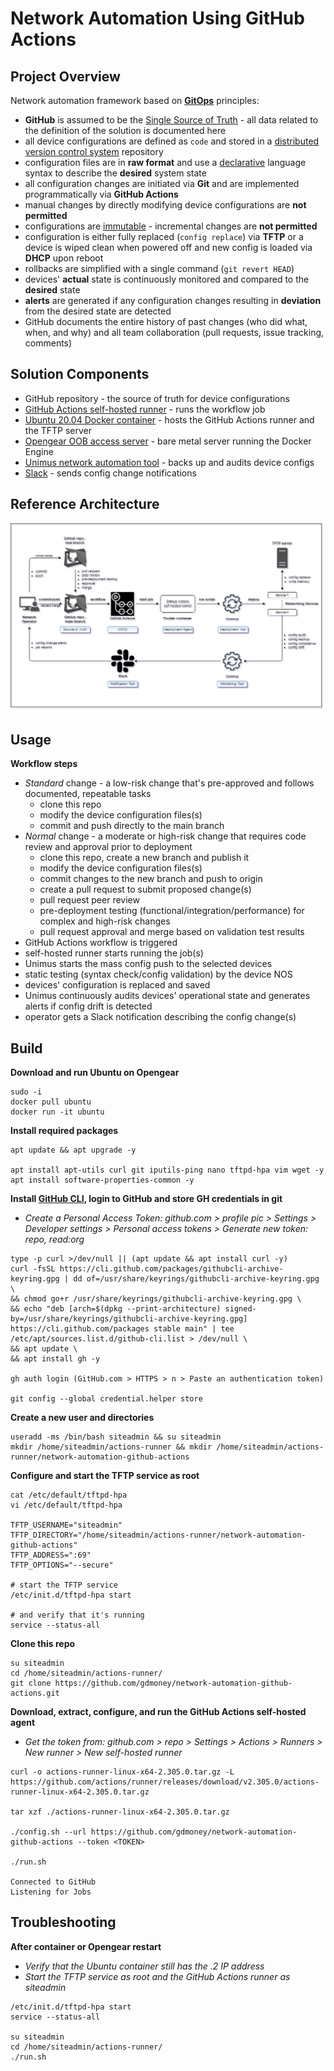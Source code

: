 # Network Automation Using GitHub Actions


## Project Overview
Network automation framework based on **[GitOps](https://opengitops.dev/)** principles:
- **GitHub** is assumed to be the [Single Source of Truth](https://en.wikipedia.org/wiki/Single_source_of_truth) - all data related to the definition of the solution is documented here
- all device configurations are defined as `code` and stored in a [distributed version control system](https://en.wikipedia.org/wiki/Distributed_version_control) repository
- configuration files are in **raw format** and use a [declarative](https://en.wikipedia.org/wiki/Declarative_programming) language syntax to describe the **desired** system state
- all configuration changes are initiated via **Git** and are implemented programmatically via **GitHub Actions**
- manual changes by directly modifying device configurations are **not permitted**
- configurations are [immutable](https://en.wikipedia.org/wiki/Immutable_object) - incremental changes are **not permitted**
- configuration is either fully replaced (`config replace`) via **TFTP** or a device is wiped clean when powered off and new config is loaded via **DHCP** upon reboot
- rollbacks are simplified with a single command (`git revert HEAD`)
- devices' **actual** state is continuously monitored and compared to the **desired** state
- **alerts** are generated if any configuration changes resulting in **deviation** from the desired state are detected
- GitHub documents the entire history of past changes (who did what, when, and why) and all team collaboration (pull requests, issue tracking, comments)


## Solution Components
- GitHub repository - the source of truth for device configurations
- [GitHub Actions self-hosted runner](https://docs.github.com/en/actions/hosting-your-own-runners/about-self-hosted-runners) - runs the workflow job
- [Ubuntu 20.04 Docker container](https://hub.docker.com/_/ubuntu) - hosts the GitHub Actions runner and the TFTP server
- [Opengear OOB access server](https://opengear.com/products/om2200-operations-manager/) - bare metal server running the Docker Engine
- [Unimus network automation tool](https://unimus.net/) - backs up and audits device configs
- [Slack](https://slack.com) - sends config change notifications


## Reference Architecture
![](/diagram-network-automation-github-actions.png)


## Usage
**Workflow steps**
- *Standard* change - a low-risk change that's pre-approved and follows documented, repeatable tasks
  - clone this repo
  - modify the device configuration files(s)
  - commit and push directly to the main branch
- *Normal* change - a moderate or high-risk change that requires code review and approval prior to deployment
  - clone this repo, create a new branch and publish it
  - modify the device configuration files(s)
  - commit changes to the new branch and push to origin
  - create a pull request to submit proposed change(s)
  - pull request peer review
  - pre-deployment testing (functional/integration/performance) for complex and high-risk changes
  - pull request approval and merge based on validation test results
- GitHub Actions workflow is triggered
- self-hosted runner starts running the job(s)
- Unimus starts the mass config push to the selected devices
- static testing (syntax check/config validation) by the device NOS
- devices' configuration is replaced and saved
- Unimus continuously audits devices' operational state and generates alerts if config drift is detected
- operator gets a Slack notification describing the config change(s)


## Build
**Download and run Ubuntu on Opengear**
```
sudo -i
docker pull ubuntu
docker run -it ubuntu
```

**Install required packages**
```
apt update && apt upgrade -y

apt install apt-utils curl git iputils-ping nano tftpd-hpa vim wget -y
apt install software-properties-common -y
```

**Install [GitHub CLI](https://github.com/cli/cli/blob/trunk/docs/install_linux.md), login to GitHub and store GH credentials in git**
- *Create a Personal Access Token: github.com > profile pic > Settings > Developer settings > Personal access tokens > Generate new token: repo, read:org*
```
type -p curl >/dev/null || (apt update && apt install curl -y)
curl -fsSL https://cli.github.com/packages/githubcli-archive-keyring.gpg | dd of=/usr/share/keyrings/githubcli-archive-keyring.gpg \
&& chmod go+r /usr/share/keyrings/githubcli-archive-keyring.gpg \
&& echo "deb [arch=$(dpkg --print-architecture) signed-by=/usr/share/keyrings/githubcli-archive-keyring.gpg] https://cli.github.com/packages stable main" | tee /etc/apt/sources.list.d/github-cli.list > /dev/null \
&& apt update \
&& apt install gh -y

gh auth login (GitHub.com > HTTPS > n > Paste an authentication token)

git config --global credential.helper store
```

**Create a new user and directories**
```
useradd -ms /bin/bash siteadmin && su siteadmin
mkdir /home/siteadmin/actions-runner && mkdir /home/siteadmin/actions-runner/network-automation-github-actions
```

**Configure and start the TFTP service as root**
```
cat /etc/default/tftpd-hpa
vi /etc/default/tftpd-hpa

TFTP_USERNAME="siteadmin"
TFTP_DIRECTORY="/home/siteadmin/actions-runner/network-automation-github-actions"
TFTP_ADDRESS=":69"
TFTP_OPTIONS="--secure"

# start the TFTP service
/etc/init.d/tftpd-hpa start

# and verify that it's running
service --status-all
```

**Clone this repo**
```
su siteadmin
cd /home/siteadmin/actions-runner/
git clone https://github.com/gdmoney/network-automation-github-actions.git
```

**Download, extract, configure, and run the GitHub Actions self-hosted agent**
- *Get the token from: github.com > repo > Settings > Actions > Runners > New runner > New self-hosted runner*
```
curl -o actions-runner-linux-x64-2.305.0.tar.gz -L https://github.com/actions/runner/releases/download/v2.305.0/actions-runner-linux-x64-2.305.0.tar.gz

tar xzf ./actions-runner-linux-x64-2.305.0.tar.gz

./config.sh --url https://github.com/gdmoney/network-automation-github-actions --token <TOKEN>

./run.sh

Connected to GitHub
Listening for Jobs
```


## Troubleshooting
**After container or Opengear restart**
- *Verify that the Ubuntu container still has the .2 IP address*
- *Start the TFTP service as root and the GitHub Actions runner as siteadmin*
```
/etc/init.d/tftpd-hpa start
service --status-all

su siteadmin
cd /home/siteadmin/actions-runner/
./run.sh
```
